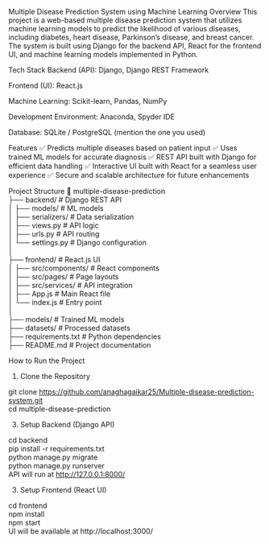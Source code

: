 Multiple Disease Prediction System using Machine Learning
Overview
This project is a web-based multiple disease prediction system that utilizes machine learning models to predict the likelihood of various diseases, including diabetes, heart disease, Parkinson’s disease, and breast cancer. The system is built using Django for the backend API, React for the frontend UI, and machine learning models implemented in Python.

Tech Stack
Backend (API): Django, Django REST Framework

Frontend (UI): React.js

Machine Learning: Scikit-learn, Pandas, NumPy

Development Environment: Anaconda, Spyder IDE

Database: SQLite / PostgreSQL (mention the one you used)

Features
✅ Predicts multiple diseases based on patient input
✅ Uses trained ML models for accurate diagnosis
✅ REST API built with Django for efficient data handling
✅ Interactive UI built with React for a seamless user experience
✅ Secure and scalable architecture for future enhancements

Project Structure
📂 multiple-disease-prediction  
 ├── backend/                # Django REST API  
 │   ├── models/             # ML models  
 │   ├── serializers/        # Data serialization  
 │   ├── views.py            # API logic  
 │   ├── urls.py             # API routing  
 │   └── settings.py         # Django configuration  
 │  
 ├── frontend/               # React.js UI  
 │   ├── src/components/     # React components  
 │   ├── src/pages/          # Page layouts  
 │   ├── src/services/       # API integration  
 │   ├── App.js              # Main React file  
 │   └── index.js            # Entry point  
 │  
 ├── models/                 # Trained ML models  
 ├── datasets/               # Processed datasets  
 ├── requirements.txt        # Python dependencies  
 ├── README.md               # Project documentation  
 
How to Run the Project
1. Clone the Repository

git clone https://github.com/anaghagaikar25/Multiple-disease-prediction-system.git  
cd multiple-disease-prediction

3. Setup Backend (Django API)

cd backend  
pip install -r requirements.txt  
python manage.py migrate  
python manage.py runserver  
API will run at http://127.0.0.1:8000/

3. Setup Frontend (React UI)

cd frontend  
npm install  
npm start  
UI will be available at http://localhost:3000/
